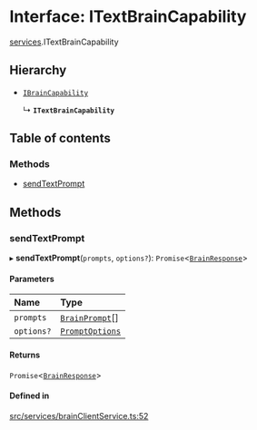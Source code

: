 # Interface: ITextBrainCapability

[services](../modules/services.md).ITextBrainCapability

## Hierarchy

- [`IBrainCapability`](services.IBrainCapability.md)

  ↳ **`ITextBrainCapability`**

## Table of contents

### Methods

- [sendTextPrompt](services.ITextBrainCapability.md#sendtextprompt)

## Methods

### sendTextPrompt

▸ **sendTextPrompt**(`prompts`, `options?`): `Promise`\<[`BrainResponse`](../modules/services.md#brainresponse)\>

#### Parameters

| Name | Type |
| :------ | :------ |
| `prompts` | [`BrainPrompt`](../modules/services.md#brainprompt)[] |
| `options?` | [`PromptOptions`](../modules/services.md#promptoptions) |

#### Returns

`Promise`\<[`BrainResponse`](../modules/services.md#brainresponse)\>

#### Defined in

[src/services/brainClientService.ts:52](https://github.com/mtsdnz/allai-core/blob/5932278/src/services/brainClientService.ts#L52)

